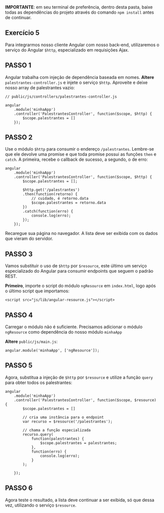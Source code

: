 **IMPORTANTE**: em seu terminal de preferência, dentro desta pasta, baixe todas as dependências do projeto através do comando `npm install` antes de continuar.

## Exercício 5

Para integrarmos nosso cliente Angular com nosso back-end, utilizaremos o serviço do Angular `$http`, especializado em requisições Ajax.

## PASSO 1
Angular trabalha com injeção de dependência baseada em nomes.
**Altere** `palestrantes-controller.js` e injete o serviço `$http`. Aproveite e deixe nosso array de palestrantes vazio:

```
// public/js/controllers/palestrantes-controller.js

angular
    .module('minhaApp')
    .controller('PalestrantesController', function($scope, $http) {
        $scope.palestrantes = []
    });
```

## PASSO 2 
Use o módulo `$http` para consumir o endereço `/palestrantes`. Lembre-se que ele devolve uma promise e que toda promise possui as funções `then`
 e `catch`. A primeira, recebe o callback de sucesso, a segundo, o de erro:

```
angular
    .module('minhaApp')
    .controller('PalestrantesController', function($scope, $http) {
        $scope.palestrantes = [];

        $http.get('/palestrantes')
        .then(function(retorno) {
            // cuidado, é retorno.data
            $scope.palestrantes = retorno.data
        })
        .catch(function(erro) {
            console.log(erro);
        });
    });
```

Recaregue sua página no navegador. A lista deve ser exibida com os dados que vieram do servidor.

## PASSO 3
Vamos substituir o uso de `$http` por `$resource`, este último um serviço especializado do Angular para consumir endpoints que seguem o padrão REST.

**Primeiro**, importe o script do módulo `ngResource` em `index.html`, 
logo após o último script que importamos:

```
<script src="js/lib/angular-resource.js"></script>
```

## PASSO 4
Carregar o módulo não é suficiente. Precisamos adicionar o módulo `ngResource` como dependência do nosso módulo `minhaApp`

**Altere** `public/js/main.js`:

```
angular.module('minhaApp', ['ngResource']);
```

## PASSO 5

Agora, substitua a injeção de `$http` por `$resource` e utilize a função `query` para obter todos os palestrantes:

```
angular
    .module('minhaApp')
    .controller('PalestrantesController', function($scope, $resource) {
        $scope.palestrantes = []

        // cria uma instância para o endpoint
        var recurso = $resource('/palestrantes');

        // chama a função especializada
        recurso.query(
            function(palestrantes) {
                $scope.palestrantes = palestrantes;
            }, 
            function(erro) {
                console.log(erro);
            }
        );        
        
    });
```

## PASSO 6
Agora teste o resultado, a lista deve continuar a ser exibida, só que dessa vez, utilizando o serviço `$resource`.